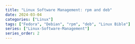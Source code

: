 ```yaml
---
title: "Linux Software Management: rpm and deb"
date: 2024-03-04
categories: ["Linux"]
tags: ["Fedora", "Debian", "rpm", "deb", "Linux Bible"]
series: ["Linux-Software-Management"]
series_order: 2
---
```

